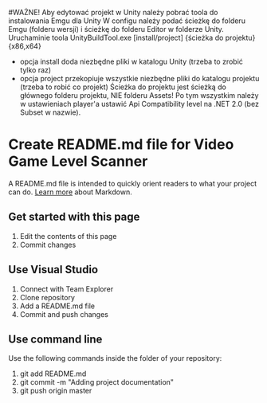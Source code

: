 ﻿#WAŻNE! Aby edytować projekt w Unity należy pobrać toola do instalowania Emgu dla Unity
W configu należy podać ścieżkę do folderu Emgu (folderu wersji) i ścieżkę do folderu Editor w folderze Unity.
Uruchaminie toola
UnityBuildTool.exe [install/project] {ścieżka do projektu} {x86,x64}
- opcja install doda niezbędne pliki w katalogu Unity (trzeba to zrobić tylko raz)
- opcja project przekopiuje wszystkie niezbędne pliki do katalogu projektu (trzeba to robić co projekt)
Ścieżka do projektu jest ścieżką do głównego folderu projektu, NIE folderu Assets!
Po tym wszystkim należy w ustawieniach player'a ustawić Api Compatibility level  na .NET 2.0 (bez Subset w nazwie).


# Create README.md file for Video Game Level Scanner

A README.md file is intended to quickly orient readers to what your project can do. [Learn more](https://daringfireball.net/projects/markdown/syntax) about Markdown.

## Get started with this page
 1. Edit the contents of this page
 2. Commit changes

## Use Visual Studio
 1. Connect with Team Explorer
 2. Clone repository
 3. Add a README.md file
 4. Commit and push changes

## Use command line
Use the following commands inside the folder of your repository:

 1. git add README.md
 2. git commit -m "Adding project documentation" 
 3. git push origin master
